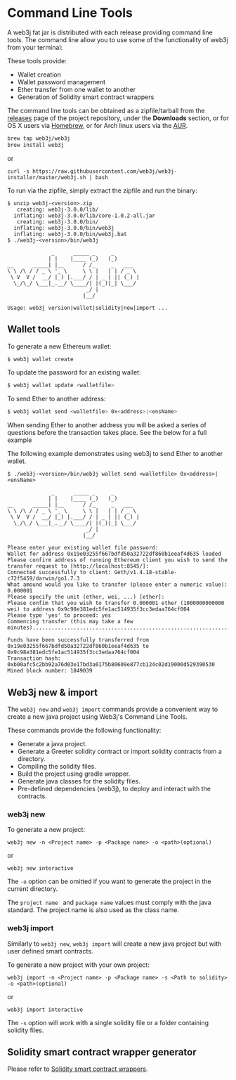 Command Line Tools
==================

A web3j fat jar is distributed with each release providing command line tools. The command line allow you to use some of the functionality of web3j from your terminal:

These tools provide:

-   Wallet creation
-   Wallet password management
-   Ether transfer from one wallet to another
-   Generation of Solidity smart contract wrappers

The command line tools can be obtained as a zipfile/tarball from the [releases](https://github.com/web3j/web3j/releases/latest) page of the project repository, under the **Downloads** section, or for OS X users via [Homebrew](https://github.com/web3j/homebrew-web3j), or for Arch linux users via the [AUR](https://aur.archlinux.org/packages/web3j/).

``` bash
brew tap web3j/web3j
brew install web3j
```
or
 ```
 curl -s https://raw.githubusercontent.com/web3j/web3j-installer/master/web3j.sh | bash
```
To run via the zipfile, simply extract the zipfile and run the binary:

``` console
$ unzip web3j-<version>.zip
   creating: web3j-3.0.0/lib/
  inflating: web3j-3.0.0/lib/core-1.0.2-all.jar
   creating: web3j-3.0.0/bin/
  inflating: web3j-3.0.0/bin/web3j
  inflating: web3j-3.0.0/bin/web3j.bat
$ ./web3j-<version>/bin/web3j

              _      _____ _     _
             | |    |____ (_)   (_)
__      _____| |__      / /_     _   ___
\ \ /\ / / _ \ '_ \     \ \ |   | | / _ \
 \ V  V /  __/ |_) |.___/ / | _ | || (_) |
  \_/\_/ \___|_.__/ \____/| |(_)|_| \___/
                         _/ |
                        |__/

Usage: web3j version|wallet|solidity|new|import ...
```

Wallet tools
------------

To generate a new Ethereum wallet:

``` bash
$ web3j wallet create
```

To update the password for an existing wallet:

``` bash
$ web3j wallet update <walletfile>
```

To send Ether to another address:

``` bash
$ web3j wallet send <walletfile> 0x<address>|<ensName>
```

When sending Ether to another address you will be asked a series of questions before the transaction takes place. See the below for a full example

The following example demonstrates using web3j to send Ether to another wallet.

``` console
$ ./web3j-<version>/bin/web3j wallet send <walletfile> 0x<address>|<ensName>

              _      _____ _     _
             | |    |____ (_)   (_)
__      _____| |__      / /_     _   ___
\ \ /\ / / _ \ '_ \     \ \ |   | | / _ \
 \ V  V /  __/ |_) |.___/ / | _ | || (_) |
  \_/\_/ \___|_.__/ \____/| |(_)|_| \___/
                         _/ |
                        |__/

Please enter your existing wallet file password:
Wallet for address 0x19e03255f667bdfd50a32722df860b1eeaf4d635 loaded
Please confirm address of running Ethereum client you wish to send the transfer request to [http://localhost:8545/]:
Connected successfully to client: Geth/v1.4.18-stable-c72f5459/darwin/go1.7.3
What amound would you like to transfer (please enter a numeric value): 0.000001
Please specify the unit (ether, wei, ...) [ether]:
Please confim that you wish to transfer 0.000001 ether (1000000000000 wei) to address 0x9c98e381edc5fe1ac514935f3cc3edaa764cf004
Please type 'yes' to proceed: yes
Commencing transfer (this may take a few minutes)...................................................................................................................$

Funds have been successfully transferred from 0x19e03255f667bdfd50a32722df860b1eeaf4d635 to 0x9c98e381edc5fe1ac514935f3cc3edaa764cf004
Transaction hash: 0xb00afc5c2bb92a76d03e17bd3a0175b80609e877cb124c02d19000d529390530
Mined block number: 1849039
```
Web3j new &  import
-----------------------------------------
The `web3j new` and `web3j import` commands provide a convenient way to create a new java project using Web3j's Command Line Tools.

These commands provide the following functionality:

- Generate a java project.
- Generate a Greeter solidity contract or import solidity contracts from a directory.
- Compiling the solidity files.
- Build the project using gradle wrapper.
- Generate java classes for the solidity files.
- Pre-defined dependencies (web3j), to deploy and interact with the contracts.

### web3j new

To generate a new project:

```
web3j new -n <Project name> -p <Package name> -o <path>(optional)
```

or

```
web3j new interactive
``` 

The `-o` option can be omitted if you want to generate the project in the current directory.

The `project name ` and `package name` values must comply with the java standard. The project name is also used as the class name.

### web3j import
Similarly to `web3j new`, `web3j import` will create a new java project but with user defined smart contracts.

To generate a new project with your own project:

```
web3j import -n <Project name> -p <Package name> -s <Path to solidity> -o <path>(optional)
```

or 

```
web3j import interactive
```

The `-s` option will work with a single solidity file or a folder containing solidity files.


Solidity smart contract wrapper generator
-----------------------------------------

Please refer to [Solidity smart contract wrappers](smart_contracts.md#solidity-smart-contract-wrappers).
